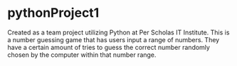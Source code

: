 # pythonProject1

Created as a team project utilizing Python at Per Scholas IT Institute.
This is a number guessing game that has users input a range of numbers. They have a certain 
amount of tries to guess the correct number randomly chosen by the computer within that
number range. 
